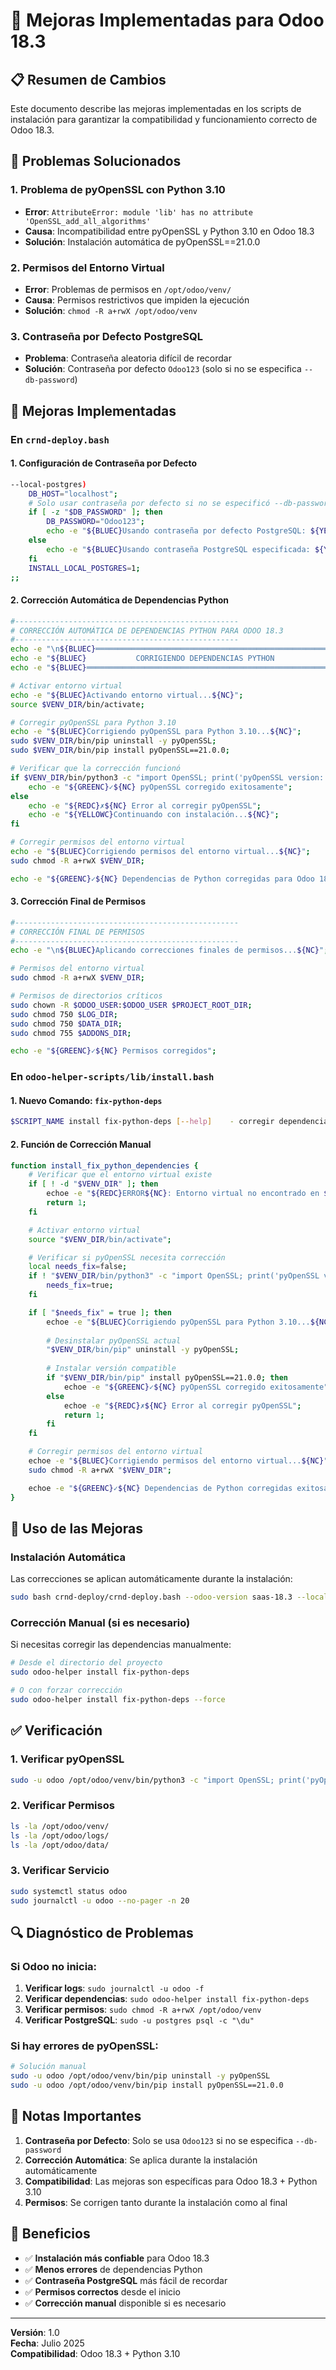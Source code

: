 # 🚀 Mejoras Implementadas para Odoo 18.3

## 📋 Resumen de Cambios

Este documento describe las mejoras implementadas en los scripts de instalación para garantizar la compatibilidad y funcionamiento correcto de Odoo 18.3.

## 🔧 Problemas Solucionados

### 1. **Problema de pyOpenSSL con Python 3.10**
- **Error**: `AttributeError: module 'lib' has no attribute 'OpenSSL_add_all_algorithms'`
- **Causa**: Incompatibilidad entre pyOpenSSL y Python 3.10 en Odoo 18.3
- **Solución**: Instalación automática de pyOpenSSL==21.0.0

### 2. **Permisos del Entorno Virtual**
- **Error**: Problemas de permisos en `/opt/odoo/venv/`
- **Causa**: Permisos restrictivos que impiden la ejecución
- **Solución**: `chmod -R a+rwX /opt/odoo/venv`

### 3. **Contraseña por Defecto PostgreSQL**
- **Problema**: Contraseña aleatoria difícil de recordar
- **Solución**: Contraseña por defecto `Odoo123` (solo si no se especifica `--db-password`)

## 🎯 Mejoras Implementadas

### En `crnd-deploy.bash`

#### 1. **Configuración de Contraseña por Defecto**
```bash
--local-postgres)
    DB_HOST="localhost";
    # Solo usar contraseña por defecto si no se especificó --db-password
    if [ -z "$DB_PASSWORD" ]; then
        DB_PASSWORD="Odoo123";
        echo -e "${BLUEC}Usando contraseña por defecto PostgreSQL: ${YELLOWC}$DB_PASSWORD${NC}";
    else
        echo -e "${BLUEC}Usando contraseña PostgreSQL especificada: ${YELLOWC}$DB_PASSWORD${NC}";
    fi
    INSTALL_LOCAL_POSTGRES=1;
;;
```

#### 2. **Corrección Automática de Dependencias Python**
```bash
#--------------------------------------------------
# CORRECCIÓN AUTOMÁTICA DE DEPENDENCIAS PYTHON PARA ODOO 18.3
#--------------------------------------------------
echo -e "\n${BLUEC}═══════════════════════════════════════════════════════════════${NC}";
echo -e "${BLUEC}           CORRIGIENDO DEPENDENCIAS PYTHON                        ${NC}";
echo -e "${BLUEC}═══════════════════════════════════════════════════════════════${NC}";

# Activar entorno virtual
echo -e "${BLUEC}Activando entorno virtual...${NC}";
source $VENV_DIR/bin/activate;

# Corregir pyOpenSSL para Python 3.10
echo -e "${BLUEC}Corrigiendo pyOpenSSL para Python 3.10...${NC}";
sudo $VENV_DIR/bin/pip uninstall -y pyOpenSSL;
sudo $VENV_DIR/bin/pip install pyOpenSSL==21.0.0;

# Verificar que la corrección funcionó
if $VENV_DIR/bin/python3 -c "import OpenSSL; print('pyOpenSSL version:', OpenSSL.__version__)" 2>/dev/null; then
    echo -e "${GREENC}✓${NC} pyOpenSSL corregido exitosamente";
else
    echo -e "${REDC}✗${NC} Error al corregir pyOpenSSL";
    echo -e "${YELLOWC}Continuando con instalación...${NC}";
fi

# Corregir permisos del entorno virtual
echo -e "${BLUEC}Corrigiendo permisos del entorno virtual...${NC}";
sudo chmod -R a+rwX $VENV_DIR;

echo -e "${GREENC}✓${NC} Dependencias de Python corregidas para Odoo 18.3";
```

#### 3. **Corrección Final de Permisos**
```bash
#--------------------------------------------------
# CORRECCIÓN FINAL DE PERMISOS
#--------------------------------------------------
echo -e "\n${BLUEC}Aplicando correcciones finales de permisos...${NC}";

# Permisos del entorno virtual
sudo chmod -R a+rwX $VENV_DIR;

# Permisos de directorios críticos
sudo chown -R $ODOO_USER:$ODOO_USER $PROJECT_ROOT_DIR;
sudo chmod 750 $LOG_DIR;
sudo chmod 750 $DATA_DIR;
sudo chmod 755 $ADDONS_DIR;

echo -e "${GREENC}✓${NC} Permisos corregidos";
```

### En `odoo-helper-scripts/lib/install.bash`

#### 1. **Nuevo Comando: `fix-python-deps`**
```bash
$SCRIPT_NAME install fix-python-deps [--help]    - corregir dependencias Python para Odoo 18.3
```

#### 2. **Función de Corrección Manual**
```bash
function install_fix_python_dependencies {
    # Verificar que el entorno virtual existe
    if [ ! -d "$VENV_DIR" ]; then
        echoe -e "${REDC}ERROR${NC}: Entorno virtual no encontrado en ${YELLOWC}$VENV_DIR${NC}";
        return 1;
    fi

    # Activar entorno virtual
    source "$VENV_DIR/bin/activate";

    # Verificar si pyOpenSSL necesita corrección
    local needs_fix=false;
    if ! "$VENV_DIR/bin/python3" -c "import OpenSSL; print('pyOpenSSL version:', OpenSSL.__version__)" 2>/dev/null; then
        needs_fix=true;
    fi

    if [ "$needs_fix" = true ]; then
        echoe -e "${BLUEC}Corrigiendo pyOpenSSL para Python 3.10...${NC}";
        
        # Desinstalar pyOpenSSL actual
        "$VENV_DIR/bin/pip" uninstall -y pyOpenSSL;
        
        # Instalar versión compatible
        if "$VENV_DIR/bin/pip" install pyOpenSSL==21.0.0; then
            echoe -e "${GREENC}✓${NC} pyOpenSSL corregido exitosamente";
        else
            echoe -e "${REDC}✗${NC} Error al corregir pyOpenSSL";
            return 1;
        fi
    fi

    # Corregir permisos del entorno virtual
    echoe -e "${BLUEC}Corrigiendo permisos del entorno virtual...${NC}";
    sudo chmod -R a+rwX "$VENV_DIR";

    echoe -e "${GREENC}✓${NC} Dependencias de Python corregidas exitosamente";
}
```

## 🚀 Uso de las Mejoras

### Instalación Automática
Las correcciones se aplican automáticamente durante la instalación:
```bash
sudo bash crnd-deploy/crnd-deploy.bash --odoo-version saas-18.3 --local-postgres --local-nginx --proxy-mode --workers 4 --domain erp1.tecnosmart.com.ec --email esalazargps@gmail.com --enable-ssl
```

### Corrección Manual (si es necesario)
Si necesitas corregir las dependencias manualmente:
```bash
# Desde el directorio del proyecto
sudo odoo-helper install fix-python-deps

# O con forzar corrección
sudo odoo-helper install fix-python-deps --force
```

## ✅ Verificación

### 1. **Verificar pyOpenSSL**
```bash
sudo -u odoo /opt/odoo/venv/bin/python3 -c "import OpenSSL; print('pyOpenSSL version:', OpenSSL.__version__)"
```

### 2. **Verificar Permisos**
```bash
ls -la /opt/odoo/venv/
ls -la /opt/odoo/logs/
ls -la /opt/odoo/data/
```

### 3. **Verificar Servicio**
```bash
sudo systemctl status odoo
sudo journalctl -u odoo --no-pager -n 20
```

## 🔍 Diagnóstico de Problemas

### Si Odoo no inicia:
1. **Verificar logs**: `sudo journalctl -u odoo -f`
2. **Verificar dependencias**: `sudo odoo-helper install fix-python-deps`
3. **Verificar permisos**: `sudo chmod -R a+rwX /opt/odoo/venv`
4. **Verificar PostgreSQL**: `sudo -u postgres psql -c "\du"`

### Si hay errores de pyOpenSSL:
```bash
# Solución manual
sudo -u odoo /opt/odoo/venv/bin/pip uninstall -y pyOpenSSL
sudo -u odoo /opt/odoo/venv/bin/pip install pyOpenSSL==21.0.0
```

## 📝 Notas Importantes

1. **Contraseña por Defecto**: Solo se usa `Odoo123` si no se especifica `--db-password`
2. **Corrección Automática**: Se aplica durante la instalación automáticamente
3. **Compatibilidad**: Las mejoras son específicas para Odoo 18.3 + Python 3.10
4. **Permisos**: Se corrigen tanto durante la instalación como al final

## 🎯 Beneficios

- ✅ **Instalación más confiable** para Odoo 18.3
- ✅ **Menos errores** de dependencias Python
- ✅ **Contraseña PostgreSQL** más fácil de recordar
- ✅ **Permisos correctos** desde el inicio
- ✅ **Corrección manual** disponible si es necesario

---

**Versión**: 1.0  
**Fecha**: Julio 2025  
**Compatibilidad**: Odoo 18.3 + Python 3.10 